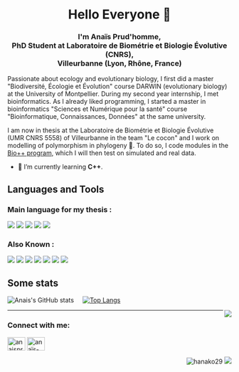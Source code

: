<h1 align="center">Hello Everyone 🌸</h1>
<h3 align="center">I'm Anaïs Prud'homme, <br> PhD Student at Laboratoire de Biométrie et Biologie Évolutive (CNRS),<br> Villeurbanne (Lyon, Rhône, France)</h3>

<p>
  
</p>

Passionate about ecology and evolutionary biology, I first did a master "Biodiversité, Écologie et Évolution" course DARWIN (evolutionary biology) at the University of Montpellier. During my second year internship, I met bioinformatics. As I already liked programming, I started a master in bioinformatics "Sciences et Numérique pour la santé" course "Bioinformatique, Connaissances, Données" at the same university. <br>

I am now in thesis at the Laboratoire de Biométrie et Biologie Évolutive (UMR CNRS 5558) of Villeurbanne in the team "Le cocon" and I work on modelling of polymorphism in phylogeny 🦇. To do so, I code modules in the [Bio++ program](https://github.com/BioPP), which I will then test on simulated and real data.

- 🌱 I’m currently learning **C++**.



<h2 align="left">Languages and Tools</h2>
<h3> Main language for my thesis :</h2>

<p> 
  <img src="https://img.shields.io/badge/C++-✦✧✧-violet?logo=C++&style=for-the-badge&color=caa6f7&logoColor=white&logoWidth=10"> 
  <img src="https://img.shields.io/badge/Bash-✦✦✧-violet?logo=GNU Bash&style=for-the-badge&color=caa6f7&logoColor=white&logoWidth=10"> 
  <img src="https://img.shields.io/badge/Git-✦✦✧-violet?logo=Git&style=for-the-badge&color=caa6f7&logoColor=white&logoWidth=10"> 
  <img src="https://img.shields.io/badge/Python-✦✦✧-violet?logo=Python&style=for-the-badge&color=caa6f7&logoColor=white&logoWidth=10"> 
  <img src="https://img.shields.io/badge/LATEX-✦✦✦-violet?style=for-the-badge&color=caa6f7&logoWidth=10"> 
</p>

<h3> Also Known :</h3>

<p>
  <img src="https://img.shields.io/badge/Snakemake--violet?logo=C++&style=flat-square&color=caa6f7&logoColor=white&logoWidth=10"> 
  <img src="https://img.shields.io/badge/R--violet?logo=R&style=flat-square&color=caa6f7&logoColor=white&logoWidth=10"> 
  <img src="https://img.shields.io/badge/Java--violet?logo=Java&style=flat-square&color=caa6f7&logoColor=white&logoWidth=10"> 
  <img src="https://img.shields.io/badge/HTML--violet?logo=HTML5&style=flat-square&color=caa6f7&logoColor=white&logoWidth=10"> 
  <img src="https://img.shields.io/badge/CSS--violet?logo=CSS3&style=flat-square&color=caa6f7&logoColor=white&logoWidth=10"> 
  <img src="https://img.shields.io/badge/PHP--violet?logo=PHP&style=flat-square&color=caa6f7&logoColor=white&logoWidth=10"> 
  <img src="https://img.shields.io/badge/Markdown--violet?logo=Markdown&style=flat-square&color=caa6f7&logoColor=white&logoWidth=10">
</p>

<h2> Some stats </h2>


![Anais's GitHub stats](https://github-readme-stats.vercel.app/api?username=NaisPrudhomme&show_icons=true&theme=material-palenight) &nbsp; &nbsp;  [![Top Langs](https://github-readme-stats.vercel.app/api/top-langs/?username=NaisPrudhomme&layout=compact&theme=material-palenight)](https://github.com/anuraghazra/github-readme-stats)

[<img align="right" src="https://img.shields.io/badge/Made with-github--readme--stats-violet?color=caa6f7&style=flat-square">](https://github.com/anuraghazra/github-readme-stats)


  
 ---
<h3 align="left">Connect with me:</h3>
<p align="left">
<a href="https://twitter.com/anaisprudhommem" target="blank"><img align="center" src="https://raw.githubusercontent.com/rahuldkjain/github-profile-readme-generator/master/src/images/icons/Social/twitter.svg" alt="anaisprudhommem" height="30" width="40" /></a>
<a href="https://linkedin.com/in/anaïs-prud-homme" target="blank"><img align="center" src="https://raw.githubusercontent.com/rahuldkjain/github-profile-readme-generator/master/src/images/icons/Social/linked-in-alt.svg" alt="anaïs-prud-homme" height="30" width="40" /></a>
</p>
  

  
<p align="right"> <img src="https://komarev.com/ghpvc/?username=hanako29&label=Profile%20views&color=32a4a8&style=flat-square" alt="hanako29" /> 
<img src="https://img.shields.io/github/last-commit/NaisPrudhomme/NaisPrudhomme?style=flat-square&color=b6ed6d" /> </p>
